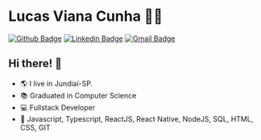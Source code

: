 # Lucas Viana Cunha 👨‍💻

[![Github Badge](https://img.shields.io/badge/-Github-000?style=flat-square&logo=Github&logoColor=white&link=https://github.com/LucasViana1)](https://github.com/LucasViana1)
[![Linkedin Badge](https://img.shields.io/badge/-LinkedIn-blue?style=flat-square&logo=Linkedin&logoColor=white&link=https://www.linkedin.com/in/lucas-viana-cunha-/)](https://www.linkedin.com/in/lucas-viana-cunha-/)
[![Gmail Badge](https://img.shields.io/badge/-Gmail-c14438?style=flat-square&logo=Gmail&logoColor=white&link=mailto:lucasviana112@gmail.com)](mailto:lucasviana112@gmail.com)

<!-- [![HitCount](http://hits.dwyl.com/{username}/{project}.svg)](http://hits.dwyl.com/{username}/{project}) -->
<!-- [![Whatsapp Badge](https://img.shields.io/badge/-Whatsapp-4CA143?style=flat-square&labelColor=4CA143&logo=whatsapp&logoColor=white&link=https://api.whatsapp.com/send?phone=5511964807665&text=Olá!)](https://api.whatsapp.com/send?phone=5511964807665&text=Olá!) -->

## Hi there! 👋

- 🌎 I live in Jundiaí-SP.
- 📚 Graduated in Computer Science
- 💻 Fullstack Developer
- 🚀 Javascript, Typescript, ReactJS, React Native, NodeJS, SQL, HTML, CSS, GIT
  <!-- - 🔭 I’m currently working on ... -->
  <!-- - 🌱 I’m currently learning ... -->
  <!-- - 👯 I’m looking to collaborate on ... -->
  <!-- - 🤔 I’m looking for help with ... -->
  <!-- - 💬 Ask me about ... -->
  <!-- - 📫 How to reach me: ... -->
  <!-- - 😄 Pronouns: ... -->
  <!-- - ⚡ Fun fact: ... -->

